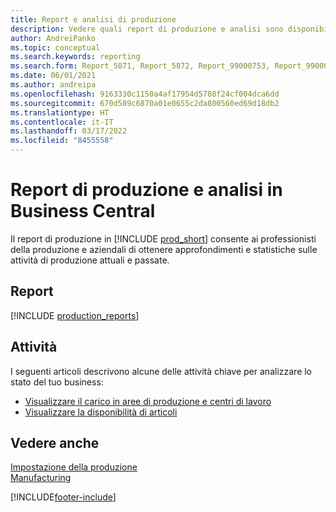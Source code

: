 ```yaml
---
title: Report e analisi di produzione
description: Vedere quali report di produzione e analisi sono disponibili nella versione standard di Business Central in modo da poter tenere traccia della propria attività.
author: AndreiPanko
ms.topic: conceptual
ms.search.keywords: reporting
ms.search.form: Report_5871, Report_5872, Report_99000753, Report_99000756, Report_99000757, Report_99000758, Report_99000791, Report_99000780, Report_99000783, Report_99000784, Report_99000788, Report_99000767
ms.date: 06/01/2021
ms.author: andreipa
ms.openlocfilehash: 9163330c1150a4af17954d5788f24cf004dca6dd
ms.sourcegitcommit: 670d589c6870a01e0655c2da800560ed69d18db2
ms.translationtype: HT
ms.contentlocale: it-IT
ms.lasthandoff: 03/17/2022
ms.locfileid: "8455558"
---
```

# <a name="production-reports-and-analytics-in-business-central"></a>Report di produzione e analisi in Business Central

Il report di produzione in [!INCLUDE [prod_short](includes/prod_short.md)] consente ai professionisti della produzione e aziendali di ottenere approfondimenti e statistiche sulle attività di produzione attuali e passate.  

## <a name="reports"></a>Report
[!INCLUDE [production_reports](includes/production-reports-include.md)]

## <a name="tasks"></a>Attività

I seguenti articoli descrivono alcune delle attività chiave per analizzare lo stato del tuo business:

* [Visualizzare il carico in aree di produzione e centri di lavoro](production-how-to-view-the-load-on-work-centers.md)  
* [Visualizzare la disponibilità di articoli](inventory-how-availability-overview.md)

## <a name="see-also"></a>Vedere anche

[Impostazione della produzione](production-configure-production-processes.md)  
[Manufacturing](production-manage-manufacturing.md)  

[!INCLUDE[footer-include](includes/footer-banner.md)]
